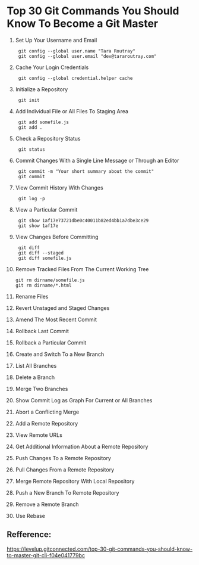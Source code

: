 # Top 30 Git Commands You Should Know To Become a Git Master

1. Set Up Your Username and Email
        
        git config --global user.name "Tara Routray"
        git config --global user.email "dev@tararoutray.com"

2. Cache Your Login Credentials
   
        git config --global credential.helper cache

3. Initialize a Repository

        git init

4. Add Individual File or All Files To Staging Area

        git add somefile.js
        git add .

5. Check a Repository Status

        git status

6. Commit Changes With a Single Line Message or Through an Editor

        git commit -m "Your short summary about the commit"
        git commit

7. View Commit History With Changes
 
        git log -p

8. View a Particular Commit
    
        git show 1af17e73721dbe0c40011b82ed4bb1a7dbe3ce29
        git show 1af17e

9. View Changes Before Committing
    
        git diff
        git diff --staged
        git diff somefile.js

10. Remove Tracked Files From The Current Working Tree
        
        git rm dirname/somefile.js
        git rm dirname/*.html

11. Rename Files
12. Revert Unstaged and Staged Changes
13. Amend The Most Recent Commit
14. Rollback Last Commit
15. Rollback a Particular Commit
16. Create and Switch To a New Branch
17. List All Branches
18. Delete a Branch
19. Merge Two Branches
20. Show Commit Log as Graph For Current or All Branches
21. Abort a Conflicting Merge
22. Add a Remote Repository
23. View Remote URLs
24. Get Additional Information About a Remote Repository
25. Push Changes To a Remote Repository
26. Pull Changes From a Remote Repository
27. Merge Remote Repository With Local Repository
28. Push a New Branch To Remote Repository
29. Remove a Remote Branch
30. Use Rebase

## Refference:
<https://levelup.gitconnected.com/top-30-git-commands-you-should-know-to-master-git-cli-f04e041779bc>
